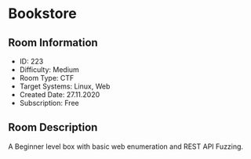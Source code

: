 ﻿# Bookstore

## Room Information
- ID: 223
- Difficulty: Medium
- Room Type: CTF
- Target Systems: Linux, Web
- Created Date: 27.11.2020
- Subscription: Free

## Room Description
A Beginner level box with basic web enumeration and REST API Fuzzing.
